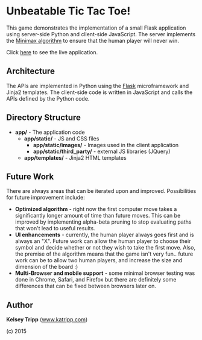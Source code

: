 Unbeatable Tic Tac Toe!
=======================

This game demonstrates the implementation of a small Flask application using server-side Python and client-side JavaScript.
The server implements the [Minimax algorithm](http://en.wikipedia.org/wiki/Minimax) to ensure that the human player will never win.

Click [here](http://hiptactoe.herokuapp.com/) to see the live application.


Architecture
---------------------
The APIs are implemented in Python using the [Flask](http://flask.pocoo.org/) microframework and Jinja2 templates.
The client-side code is written in JavaScript and calls the APIs defined by the Python code.


Directory Structure
-------------------
* **app/** - The application code
    * **app/static/** - JS and CSS files
        * **app/static/images/** - Images used in the client application
        * **app/static/third_party/** - external JS libraries (JQuery)
    * **app/templates/** - Jinja2 HTML templates

Future Work
-----------
There are always areas that can be iterated upon and improved.  Possibilities for future improvement include:

- **Optimized algorithm** - right now the first computer move takes a significantly longer amount of time than future moves.  This can be improved by implementing alpha-beta pruning to stop evaluating paths that won't lead to useful results.
- **UI enhancements** - currently, the human player always goes first and is always an "X".  Future work can allow the human player to choose their symbol and decide whether or not they wish to take the first move.  Also, the premise of the algorithm means that the game isn't very fun.. future work can be to allow two human players, and increase the size and dimension of the board :)
- **Multi-Browser and mobile support** - some minimal browser testing was done in Chrome, Safari, and Firefox but there are definitely some differences that can be fixed between browsers later on.


Author
------
**Kelsey Tripp** (www.katripp.com)

(c) 2015